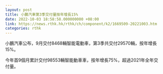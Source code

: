 ```yaml
---
layout: post
title: 小鵬汽車第3季交付量按年增長15%
date: 2022-10-03 18:58:58.000000000 +08:00
link: https://news.rthk.hk/rthk/ch/component/k2/1669509-20221003.htm
categories: rthk
---
```


小鵬汽車公布，9月交付8468輛智能電動車，第3季共交付29570輛，按年增長15%。

今年首9個月累計交付98553輛智能動車車，按年增長75%，超過2021年全年交付量。
